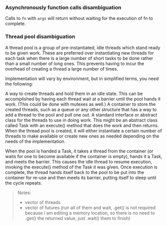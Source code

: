 ### Asynchronously function calls disambiguation

Calls to `fn` with `args` will return without waiting for the execution of fn to complete.

### Thread pool disambiguation

A thread pool is a group of pre-instantiated, idle threads which stand ready to be given work. These are preferred over instantiating new threads for each task when there is a large number of short tasks to be done rather than a small number of long ones. This prevents having to incur the overhead of creating a thread a large number of times.

Implementation will vary by environment, but in simplified terms, you need the following:

A way to create threads and hold them in an idle state. This can be accomplished by having each thread wait at a barrier until the pool hands it work. (This could be done with mutexes as well.)
A container to store the created threads, such as a queue or any other structure that has a way to add a thread to the pool and pull one out.
A standard interface or abstract class for the threads to use in doing work. This might be an abstract class called Task with an execute() method that does the work and then returns.
When the thread pool is created, it will either instantiate a certain number of threads to make available or create new ones as needed depending on the needs of the implementation.

When the pool is handed a Task, it takes a thread from the container (or waits for one to become available if the container is empty), hands it a Task, and meets the barrier. This causes the idle thread to resume execution, invoking the execute() method of the Task it was given. Once execution is complete, the thread hands itself back to the pool to be put into the container for re-use and then meets its barrier, putting itself to sleep until the cycle repeats.

> Notes:
> - vector of threads
> - vector of futures (run all of them and wait, .get() is not required because I am editing a memory location, so there is no need to .get() the returned value, just .wait() them to finish)


